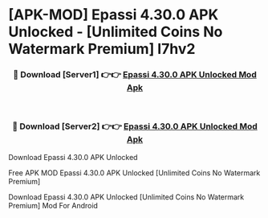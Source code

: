 # [APK-MOD] Epassi 4.30.0 APK Unlocked - [Unlimited Coins No Watermark Premium] l7hv2



<div align="center">
<h3>🔴 Download [Server1] 👉👉 <a href="https://momento.my/?title=Epassi_4.30.0_APK_Unlocked">Epassi 4.30.0 APK Unlocked Mod Apk</a></h3><br>

<h3>🔴 Download [Server2] 👉👉 <a href="https://momento.my/?title=Epassi_4.30.0_APK_Unlocked">Epassi 4.30.0 APK Unlocked Mod Apk</a></h3>
</div>



Download Epassi 4.30.0 APK Unlocked 

Free APK MOD Epassi 4.30.0 APK Unlocked [Unlimited Coins No Watermark Premium]

Download Epassi 4.30.0 APK Unlocked [Unlimited Coins No Watermark Premium] Mod For Android
